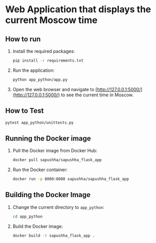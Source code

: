 # Web Application that displays the current Moscow time

## How to run

1. Install the required packages:

    ```bash
    pip install -r requirements.txt
    ```

2. Run the application:

    ```bash
    python app_python/app.py
    ```

3. Open the web browser and navigate to [http://127.0.0.1:5000/](http://127.0.0.1:5000/) to see the current time in
   Moscow.

## How to Test

```bash
pytest app_python/unittests.py
```

## Running the Docker image

1. Pull the Docker image from Docker Hub:

    ```bash
    docker pull sapushha/sapushha_flask_app
    ```

2. Run the Docker container:

    ```bash
    docker run -p 8080:8080 sapushha/sapushha_flask_app
    ```

## Building the Docker Image

1. Change the current directory to `app_python`:

    ```bash
    cd app_python
    ```

2. Build the Docker image:
    ```bash
    docker build -t sapushha_flask_app .
    ```